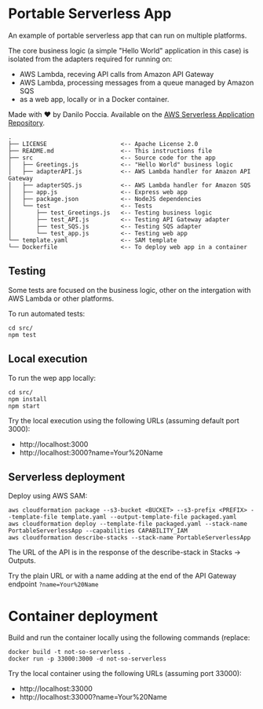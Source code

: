 # Portable Serverless App

An example of portable serverless app that can run on multiple platforms.

The core business logic (a simple "Hello World" application in this case) is isolated from the adapters required for running on:
- AWS Lambda, receving API calls from Amazon API Gateway
- AWS Lambda, processing messages from a queue managed by Amazon SQS
- as a web app, locally or in a Docker container.

Made with ❤️ by Danilo Poccia. Available on the [AWS Serverless Application Repository](https://aws.amazon.com/serverless).

```
.
├── LICENSE                     <-- Apache License 2.0
├── README.md                   <-- This instructions file
├── src                         <-- Source code for the app
│   ├── Greetings.js            <-- "Hello World" business logic
│   ├── adapterAPI.js           <-- AWS Lambda handler for Amazon API Gateway
│   ├── adapterSQS.js           <-- AWS Lambda handler for Amazon SQS
│   ├── app.js                  <-- Express web app
│   ├── package.json            <-- NodeJS dependencies
│   └── test                    <-- Tests
│       ├── test_Greetings.js   <-- Testing business logic
│       ├── test_API.js         <-- Testing API Gateway adapter
│       ├── test_SQS.js         <-- Testing SQS adapter
│       └── test_app.js         <-- Testing web app
└── template.yaml               <-- SAM template
└── Dockerfile                  <-- To deploy web app in a container
```

## Testing

Some tests are focused on the business logic, other on the intergation with AWS Lambda or other platforms.

To run automated tests:

```
cd src/
npm test
```

## Local execution

To run the wep app locally:

```
cd src/
npm install
npm start
```

Try the local execution using the following URLs (assuming default port 3000):

- http://localhost:3000
- http://localhost:3000?name=Your%20Name

## Serverless deployment

Deploy using AWS SAM:

```
aws cloudformation package --s3-bucket <BUCKET> --s3-prefix <PREFIX> --template-file template.yaml --output-template-file packaged.yaml
aws cloudformation deploy --template-file packaged.yaml --stack-name PortableServerlessApp --capabilities CAPABILITY_IAM
aws cloudformation describe-stacks --stack-name PortableServerlessApp
```

The URL of the API is in the response of the describe-stack in Stacks -> Outputs. 

Try the plain URL or with a name adding at the end of the API Gateway endpoint `?name=Your%20Name`

# Container deployment

Build and run the container locally using the following commands (replace:

```
docker build -t not-so-serverless .
docker run -p 33000:3000 -d not-so-serverless
```
Try the local container using the following URLs (assuming port 33000):

- http://localhost:33000
- http://localhost:33000?name=Your%20Name
